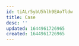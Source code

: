 ```yaml
---
id: tiALr5ybU5hlh9EAoTldw
title: Case
desc: ''
updated: 1644961726965
created: 1644961726965
---
```


